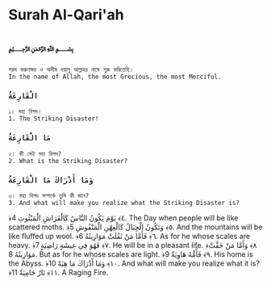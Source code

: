 # Surah Al-Qari'ah

## `﷽`

```
পরম করুণাময় ও অসীম দয়ালু আল্লাহর নামে শুরু করিতেছি।
In the name of Allah, the most Grecious, the most Merciful.
```

### `الْقَارِعَةُ`

```
১। মহা বিপদ।
1. The Striking Disaster!
```

### `مَا الْقَارِعَةُ`

```
২। কী সেই মহা বিপদ?
2. What is the Striking Disaster?
```

### `وَمَا أَدْرَاكَ مَا الْقَارِعَةُ`

```
৩। মহা বিপদ সম্পর্কে তুমি কী জান?
3. And what will make you realize what the Striking Disaster is?
```

﴿٤﴾ يَوْمَ يَكُونُ النَّاسُ كَالْفَرَاشِ الْمَبْثُوثِ
4. The Day when people will be like scattered moths.
﴿٥﴾ وَتَكُونُ الْجِبَالُ كَالْعِهْنِ الْمَنْفُوشِ
5. And the mountains will be like fluffed up wool.
﴿٦﴾ فَأَمَّا مَنْ ثَقُلَتْ مَوَازِينُهُ
6. As for he whose scales are heavy.
﴿٧﴾ فَهُوَ فِي عِيشَةٍ رَاضِيَةٍ
7. He will be in a pleasant life.
﴿٨﴾ وَأَمَّا مَنْ خَفَّتْ مَوَازِينُهُ
8. But as for he whose scales are light.
﴿٩﴾ فَأُمُّهُ هَاوِيَةٌ
9. His home is the Abyss.
﴿١٠﴾ وَمَا أَدْرَاكَ مَا هِيَهْ
10. And what will make you realize what it is?
﴿١١﴾ نَارٌ حَامِيَةٌ
11. A Raging Fire.
